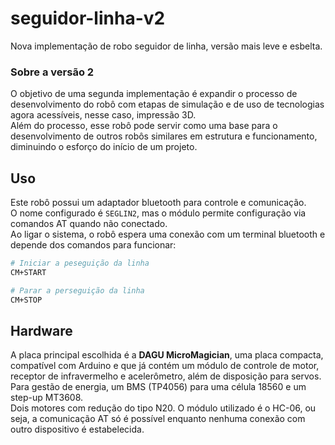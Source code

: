 # seguidor-linha-v2
Nova implementação de robo seguidor de linha, versão mais leve e esbelta.

### Sobre a versão 2
O objetivo de uma segunda implementação é expandir o processo de desenvolvimento do robô com etapas de simulação e de uso de tecnologias agora acessíveis, nesse caso, impressão 3D.\
Além do processo, esse robô pode servir como uma base para o desenvolvimento de outros robôs similares em estrutura e funcionamento, diminuindo o esforço do início de um projeto.

## Uso
Este robô possui um adaptador bluetooth para controle e comunicação.\
O nome configurado é `SEGLIN2`, mas o módulo permite configuração via comandos AT quando não conectado.\
Ao ligar o sistema, o robô espera uma conexão com um terminal bluetooth e depende dos comandos para funcionar:
```bash
# Iniciar a peseguição da linha
CM+START

# Parar a perseguição da linha
CM+STOP
```

## Hardware
A placa principal escolhida é a **DAGU MicroMagician**, uma placa compacta, compatível com Arduino e que já contém um módulo de controle de motor, receptor de infravermelho e acelerômetro, além de disposição
para servos.\
Para gestão de energia, um BMS (TP4056) para uma célula 18560 e um step-up MT3608.\
Dois motores com redução do tipo N20.
O módulo utilizado é o HC-06, ou seja, a comunicação AT só é possível enquanto nenhuma conexão com outro dispositivo é estabelecida.
